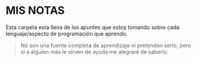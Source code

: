 # MIS NOTAS

Esta carpeta esta llena de los apuntes que estoy tomando sobre cada lenguaje/aspecto de programación que aprendo.

> No son una fuente completa de aprendizaje ni pretenden serlo, pero si a alguien más le sirven de ayuda me alegraré de saberlo.

